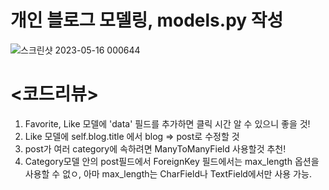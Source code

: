 # 개인 블로그 모델링, models.py 작성
![스크린샷 2023-05-16 000644](https://github.com/yeeebin/Likelion/assets/129045979/40c17adb-9039-4eec-ab66-7cd8e0ae7ee1)

# <코드리뷰>
1. Favorite, Like 모델에 'data' 필드를 추가하면 클릭 시간 알 수 있으니 좋을 것!
2. Like 모델에 self.blog.title 에서 blog => post로 수정할 것 
3. post가 여러 category에 속하려면 ManyToManyField 사용할것 추천!
4. Category모델 안의 post필드에서 ForeignKey 필드에서는 max_length 옵션을 사용할 수 없ㅇ, 아마 max_length는 CharField나 TextField에서만 사용 가능. 
